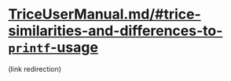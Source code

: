 # [TriceUserManual.md/#trice-similarities-and-differences-to-`printf`-usage](./TriceUserManual.md/#trice-similarities-and-differences-to-printf-usage)

(link redirection)